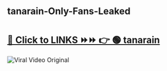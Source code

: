 
 ## tanarain-Only-Fans-Leaked

# <h2><a href="https://clipsfans.com/tanarain&ref=git">🔗 Click to LINKS ⏩⏩ 👉 🟢 tanarain </a></h2>

<a href="https://clipsfans.com/tanarain&ref=git" rel="nofollow" data-target="animated-image.originalLink"><img src="https://i.ibb.co.com/xMMVF88/686577567.gif" alt="Viral Video Original" style="max-width: 100%; display: inline-block;" data-target="animated-image.originalImage"></a>
